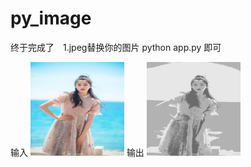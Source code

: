 # py_image

终于完成了　1.jpeg替换你的图片 python app.py 即可

输入
<img width="150" height="150" src="https://github.com/zw8677174/py_image/raw/master/in.jpeg"/>
输出
<img width="150" height="150" src="https://github.com/zw8677174/py_image/raw/master/out.jpeg"/>

